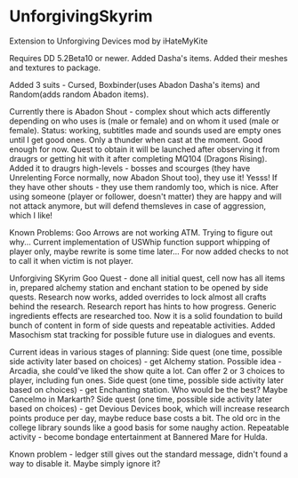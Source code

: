 # UnforgivingSkyrim
Extension to Unforgiving Devices mod by iHateMyKite

Requires DD 5.2Beta10 or newer.
Added Dasha's items. Added their meshes and textures to package. 

Added 3 suits - Cursed, Boxbinder(uses Abadon Dasha's items) and Random(adds random Abadon items).

Currently there is Abadon Shout - complex shout which acts differently depending on who uses is (male or female) and on whom it used (male or female).
Status: working, subtitles made and sounds used are empty ones until I get good ones. Only a thunder when cast at the moment. Good enough for now.
Quest to obtain it will be launched after observing it from draugrs or getting hit with it after completing MQ104 (Dragons Rising).
Added it to draugrs high-levels - bosses and scourges (they have Unrelenting Force normally, now Abadon Shout too), they use it! Yesss! If they have other shouts - they use them randomly too, which is nice.
After using someone (player or follower, doesn't matter) they are happy and will not attack anymore, but will defend themsleves in case of aggression, which I like!

Known Problems:
Goo Arrows are not working ATM. Trying to figure out why...
Current implementation of USWhip function support whipping of player only, maybe rewrite is some time later... For now added checks to not to call it when victim is not player.

Unforgiving SKyrim Goo Quest - done all initial quest, cell now has all items in, prepared alchemy station and enchant station to be opened by side quests.
Research now works, added overrides to lock almost all crafts behind the research.
Research report has hints to how progress.
Generic ingredients effects are researched too.
Now it is a solid foundation to build bunch of content in form of side quests and repeatable activities.
Added Masochism stat tracking for possible future use in dialogues and events.

Current ideas in various stages of planning:
Side quest (one time, possible side activity later based on choices) - get Alchemy station. Possible idea - Arcadia, she could've liked the show quite a lot. Can offer 2 or 3 choices to player, including fun ones.
Side quest (one time, possible side activity later based on choices) - get Enchanting station. Who would be the best? Maybe Cancelmo in Markarth?
Side quest (one time, possible side activity later based on choices) - get Devious Devices book, which will increase research points produce per day, maybe reduce base costs a bit. The old orc in the college library sounds like a good basis for some naughy action.
Repeatable activity - become bondage entertainment at Bannered Mare  for Hulda.

Known problem - ledger still gives out the standard message, didn't found a way to disable it. Maybe simply ignore it?